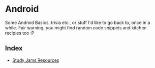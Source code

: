 # Android

Some Android Basics, trivia etc., or stuff I'd like to go back to, once in a while. Fair warning, you might find random code snippets and kitchen recipies too :P

## Index

* [Study Jams Resources](./studyjams)